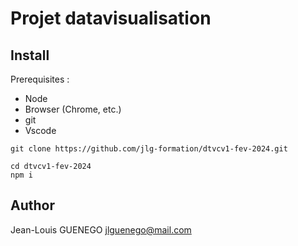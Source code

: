 # Projet datavisualisation

## Install

Prerequisites :

- Node
- Browser (Chrome, etc.)
- git
- Vscode

```
git clone https://github.com/jlg-formation/dtvcv1-fev-2024.git
```

```
cd dtvcv1-fev-2024
npm i
```

## Author

Jean-Louis GUENEGO <jlguenego@mail.com>
